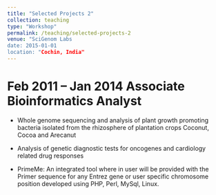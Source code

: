 ```yaml
---
title: "Selected Projects 2"
collection: teaching
type: "Workshop"
permalink: /teaching/selected-projects-2
venue: "SciGenom Labs
date: 2015-01-01
location: "Cochin, India"
---
```


Feb 2011 – Jan 2014 Associate Bioinformatics Analyst
=======================================================

* Whole genome sequencing and analysis of plant growth promoting bacteria isolated from the rhizosphere of plantation crops Coconut, Cocoa and Arecanut

* Analysis of genetic diagnostic tests for oncogenes and cardiology related drug responses

* PrimeMe: An integrated tool where in user will be provided with the Primer sequence for any Entrez gene or user specific chromosome position developed using PHP, Perl, MySql, Linux.
